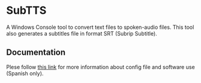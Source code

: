 # SubTTS
A Windows Console tool to convert text files to spoken-audio files. This tool also generates a subtitles file in format SRT (Subrip Subtitle).

## Documentation
Plese follow [this link](http://cristiandlr.blogspot.in/2014/08/texto-voz-srt.html) for more information about config file and software use (Spanish only).
